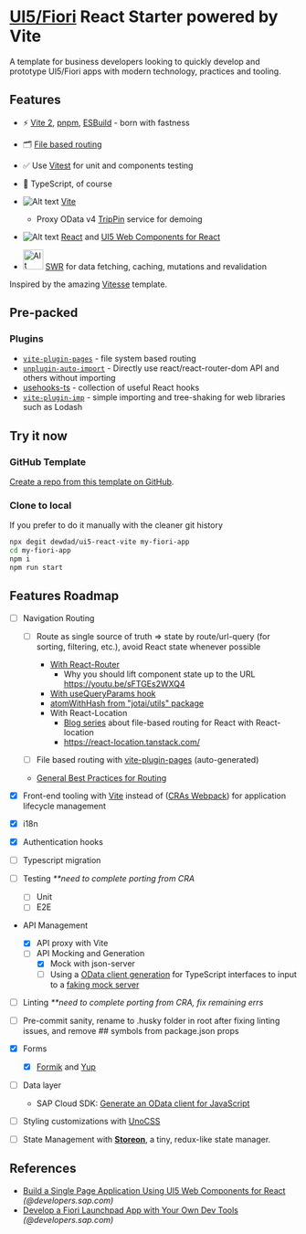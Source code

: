 # [UI5/Fiori](https://sap.github.io/ui5-webcomponents/) React Starter powered by Vite

A template for business developers looking to quickly develop and prototype UI5/Fiori apps with modern technology, practices and tooling.

<!-- <h6 align='center'>
<a href="https://ui5-react-vite.netlify.app/">Live Demo</a>
</h6> -->

</p>

## Features

- ⚡️ [Vite 2](https://github.com/vitejs/vite), [pnpm](https://pnpm.js.org/), [ESBuild](https://github.com/evanw/esbuild) - born with fastness

- 🗂 [File based routing](./src/pages)

- ✅ Use [Vitest](http://vitest.dev/) for unit and components testing

- 🦾 TypeScript, of course

- ![Alt text](https://api.iconify.design/logos:vitejs.svg) [Vite](https://github.com/vitejs/vite)
  
  - Proxy OData v4 [TripPin](https://www.odata.org/blog/trippin-new-odata-v4-sample-service/) service for demoing

- ![Alt text](https://api.iconify.design/vscode-icons:file-type-reactjs.svg) [React](https://github.com/facebook/react) and [UI5 Web Components for React](https://sap.github.io/ui5-webcomponents-react/?path=/docs/getting-started--page)

- <img src="https://api.iconify.design/logos:swr.svg" title="" alt="Alt text" width="35"> [SWR](https://swr.vercel.app/) for data fetching, caching, mutations and revalidation
  
  <!-- - ☁️ Deploy on Netlify, zero-config -->
  
  <!-- - 😃 Use icons from any icon sets in [Pure CSS](https://github.com/antfu/unocss/tree/main/packages/preset-icons) -->

Inspired by the amazing [Vitesse](https://github.com/antfu/vitesse) template.

## Pre-packed

<!-- ### UI Frameworks

- [UnoCSS](https://github.com/antfu/unocss) - The instant on-demand atomic CSS engine.

### Icons

- [Iconify](https://iconify.design) - use icons from any icon sets [🔍Icônes](https://icones.netlify.app/)
- [Pure CSS Icons via UnoCSS](https://github.com/antfu/unocss/tree/main/packages/preset-icons) -->

### Plugins

- [`vite-plugin-pages`](https://github.com/hannoeru/vite-plugin-pages) - file system based routing
- [`unplugin-auto-import`](https://github.com/antfu/unplugin-auto-import) - Directly use react/react-router-dom API and others without importing
- [usehooks-ts](https://usehooks-ts.com/) - collection of useful React hooks
- [`vite-plugin-imp`](https://github.com/hannoeru/vite-plugin-pages) - simple importing and tree-shaking for web libraries such as Lodash

## Try it now

### GitHub Template

[Create a repo from this template on GitHub](https://github.com/dewdad/ui5-react-vite/generate).

### Clone to local

If you prefer to do it manually with the cleaner git history

```bash
npx degit dewdad/ui5-react-vite my-fiori-app
cd my-fiori-app
npm i
npm run start
```

## Features Roadmap

- [ ] Navigation Routing
  
  - [ ] Route as single source of truth => state by route/url-query (for sorting, filtering, etc.), avoid React state whenever possible
    
    - [With React-Router](https://ui.dev/react-router-query-strings)
      - Why you should lift component state up to the URL <https://youtu.be/sFTGEs2WXQ4>
    - [With useQueryParams hook](https://github.com/pbeshai/use-query-params)
    - [atomWithHash from "jotai/utils" package](https://betterprogramming.pub/how-and-why-you-should-store-react-ui-state-in-the-url-f2013a204cb2#694f)
    - With React-Location
      - [Blog series](https://omarelhawary.me/blog/file-based-routing-with-react-location-data-loaders) about file-based routing for React with React-location
      - <https://react-location.tanstack.com/>
  
  - [ ] File based routing with [vite-plugin-pages](https://github.com/hannoeru/vite-plugin-pages) (auto-generated)
  
  - [General Best Practices for Routing](https://www.bigbinary.com/react-best-practices/best-practices-in-react-routing)

- [x] Front-end tooling with [Vite](https://vitejs.dev/) instead of ([CRAs Webpack](https://www.youtube.com/watch?v=-KEuTPIpLbE)) for application lifecycle management

- [x] i18n

- [x] Authentication hooks

- [ ] Typescript migration

- [ ] Testing _**need to complete porting from CRA_
  
  - [ ] Unit
  - [ ] E2E

- API Management
  
  - [x] API proxy with Vite
  - [ ] API Mocking and Generation
    - [x] Mock with json-server
    - [ ] Using a [OData client generation](https://sap.github.io/cloud-sdk/docs/js/features/odata/generate-odata-client) for TypeScript interfaces to input to a [faking mock server](https://github.com/satrong/vite-plugin-lessmock)

- [ ] Linting _**need to complete porting from CRA, fix remaining errs_

- [ ] Pre-commit sanity, rename to .husky folder in root after fixing linting issues, and remove ## symbols from package.json props

- [x] Forms
  
  - [x] [Formik](https://formik.org/) and [Yup](https://www.npmjs.com/package/yup)

- [ ] Data layer
  
  - SAP Cloud SDK: [Generate an OData client for JavaScript](https://sap.github.io/cloud-sdk/docs/js/features/odata/generate-odata-client)

- [ ] Styling customizations with [UnoCSS](https://github.com/unocss/unocss)

- [ ] State Management with [**Storeon**](https://github.com/storeon/storeon/blob/main/README.md), a tiny, redux-like state manager.

## References

- [Build a Single Page Application Using UI5 Web Components for React](https://developers.sap.com/mission.react-spa.html) _(@developers.sap.com)_
- [Develop a Fiori Launchpad App with Your Own Dev Tools](https://developers.sap.com/mission.sapui5-cf-launchpad.html?url_id=text-us-recommendation) _(@developers.sap.com)_
